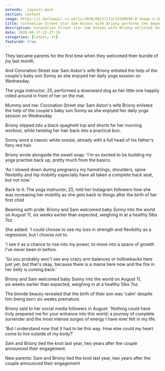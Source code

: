 ```yaml
---
extends: _layouts.post
section: content
image: https://i.dailymail.co.uk/1s/2020/09/17/13/33298558-0-image-a-18_1600344672111.jpg 
title: Coronation Street star Sam Astons wife Briony performs the downward dog as she enjoys daily yoga 
description: Coronation Street star Sam Astons wife Briony enlisted the help of the couples baby son Sonny as she enjoyed her daily yoga session on Wednesday. 
date: 2020-09-17-13-27-19 
categories: [latest, tv] 
featured: true 
--- 
```

They became parents for the first time when they welcomed their bundle of joy last month. 

And Coronation Street star Sam Aston's wife Briony enlisted the help of the couple's baby son Sonny as she enjoyed her daily yoga session on Wednesday. 

The yoga instructor, 25, performed a downward dog as her little one happily rolled around in front of her on the mat.   

Mummy and me: Coronation Street star Sam Aston's wife Briony enlisted the help of the couple's baby son Sonny as she enjoyed her daily yoga session on Wednesday 

Briony slipped into a black spaghetti top and shorts for her morning workout, while twisting her hair back into a practical bun.   

Sonny wore a classic white onesie, already with a full head of his father's fiery red hair.   

Briony wrote alongside the sweet snap: 'I'm so excited to be building my yoga practise back up, pretty much from the basics. 

'As I slowed down during pregnancy my hamstrings, shoulders, spine flexibility and hip mobility especially have all taken a complete back seat, but not now.'  

Back to it: The yoga instructor, 25, told her Instagram followers how she was increasing her mobility as she gets back to things after the birth of her first child

Beaming with pride: Briony and Sam welcomed baby Sonny into the world on August 11, six weeks earlier than expected, weighing in at a healthy 5lbs 7oz

She added: 'I could choose to see my loss in strength and flexibility as a regression, but I choose not to. 

'I see it as a chance to rise into my power, to move into a space of growth I've never been in before. 

'So you probably won't see any crazy arm balances or hollowbacks here just yet, but that's okay, because there is a mama here now and the fire in her belly is coming back.'

Briony and Sam welcomed baby Sonny into the world on August 11, six weeks earlier than expected, weighing in at a healthy 5lbs 7oz.  

The blonde beauty revealed that the birth of their son was 'calm' despite him being born six weeks premature. 

Briony said to her social media followers in August: 'Nothing could have truly prepared me for your entrance into this world; a journey of complete surrender and the most intense surges of energy I have ever felt in my life.

'But I understand now that it had to be this way. How else could my heart come to live outside of my body?'

Sam and Briony tied the knot last year, two years after the couple announced their engagement. 

New parents: Sam and Briony tied the knot last year, two years after the couple announced their engagement

